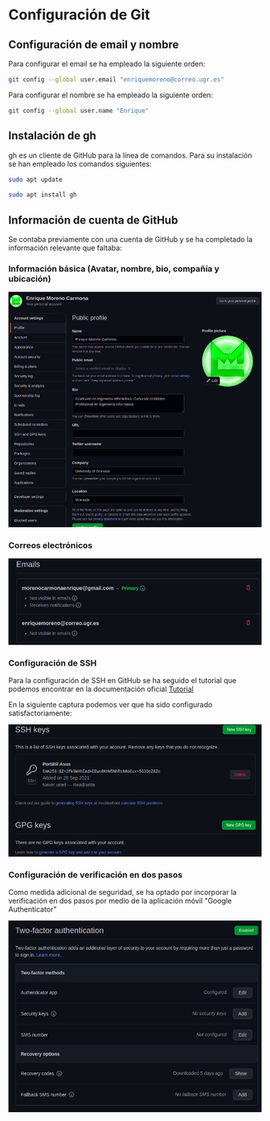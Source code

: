 # Configuración de Git

## Configuración de email y nombre

Para configurar el email se ha empleado la siguiente orden:

```bash
git config --global user.email "enriquemoreno@correo.ugr.es"
```

Para configurar el nombre se ha empleado la siguiente orden:

```bash
git config --global user.name "Enrique"
```

## Instalación de gh

gh es un cliente de GitHub para la línea de comandos. Para su instalación se han empleado los comandos siguientes:

```bash
sudo apt update
```
```bash
sudo apt install gh
```

## Información de cuenta de GitHub

Se contaba previamente con una cuenta de GitHub y se ha completado la información relevante que faltaba:

### Información básica (Avatar, nombre, bio, compañía y ubicación)

![Información básica](https://github.com/Mil4n0r/CC2021/blob/main/img/github_basicinfo.png)

### Correos electrónicos

![Correos electrónicos](https://github.com/Mil4n0r/CC2021/blob/main/img/github_emails.png)

### Configuración de SSH

Para la configuración de SSH en GitHub se ha seguido el tutorial que podemos encontrar en la documentación oficial [Tutorial](https://docs.github.com/en/authentication/connecting-to-github-with-ssh) 

En la siguiente captura podemos ver que ha sido configurado satisfactoriamente:

![Configuración de SSH](https://github.com/Mil4n0r/CC2021/blob/main/img/github_ssh.png)

### Configuración de verificación en dos pasos

Como medida adicional de seguridad, se ha optado por incorporar la verificación en dos pasos por medio de la aplicación móvil "Google Authenticator"

![Configuración de verificación en dos pasos](https://github.com/Mil4n0r/CC2021/blob/main/img/github_security.png)

